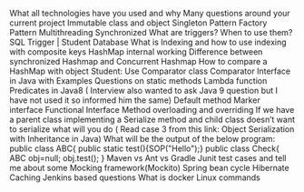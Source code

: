 What all technologies have you used and why
Many questions around your current project
Immutable class and object
Singleton Pattern
Factory Pattern
Multithreading
Synchronized
What are triggers?
When to use them?
SQL Trigger | Student Database
What is Indexing  and how to use indexing with composite keys
HashMap internal working
Difference between synchronized Hashmap and Concurrent Hashmap
How to compare a HashMap with object Student: Use Comparator class Comparator Interface in Java with Examples
Questions on static methods
Lambda function
Predicates in Java8 ( Interview also wanted to ask Java 9 question but I have not used it so informed him the same)
Default method
Marker interface
Functional Interface
Method overloading and overriding
If we have a parent class implementing a Serialize method and child class doesn’t want to serialize what will you do ( Read case 3 from this link: Object Serialization with Inheritance in Java)
What will be the output of the below program:
public class ABC{
public static test(){SOP("Hello");}
public class Check{
ABC obj=null;
obj.test();
}
Maven vs Ant vs Gradle
Junit test cases and tell me about some Mocking framework(Mockito)
Spring bean cycle
Hibernate Caching
Jenkins based questions
What is docker
Linux commands